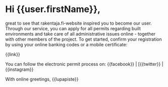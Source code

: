 # Hi {{user.firstName}},

great to see that rakentaja.fi-website inspired you to become our user. Through our service, you can apply for all permits regarding built environments and take care of all administrative issues online - together with other members of the project. To get started, confirm your registration by using your online banking codes or a mobile certificate:

{{link}}

You can follow the electronic permit process on: {{facebook}} | [{{twitter}} | {{instagram}}

With online greetings,
{{lupapiste}}